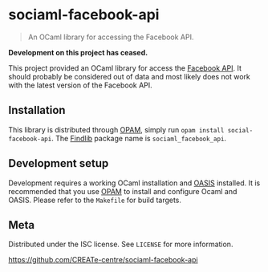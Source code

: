 # sociaml-facebook-api
> An OCaml library for accessing the Facebook API.

**Development on this project has ceased.**

This project provided an OCaml library for access the [Facebook API](https://developers.facebook.com/docs/graph-api/reference/v1.0). It should probably be considered out of data and most likely does not work with the latest version of the Facebook API.

## Installation

This library is distributed through [OPAM](https://opam.ocaml.org/), simply run `opam install social-facebook-api`. The [Findlib](http://projects.camlcity.org/projects/findlib.html) package name is `sociaml_facebook_api`.

## Development setup

Development requires a working OCaml installation and [OASIS](http://oasis.forge.ocamlcore.org/) installed. It is recommended that you use [OPAM](https://opam.ocaml.org/) to install and configure Ocaml and OASIS. Please refer to the `Makefile` for build targets.

## Meta

Distributed under the ISC license. See ``LICENSE`` for more information.

<https://github.com/CREATe-centre/sociaml-facebook-api>
